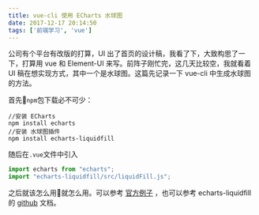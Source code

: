 ```yaml
---
title: vue-cli 使用 ECharts 水球图
date: 2017-12-17 20:14:50
tags: ['前端学习', 'vue']
---
```

公司有个平台有改版的打算，UI 出了首页的设计稿，我看了下，大致构思了一下，打算用 vue 和 Element-UI 来写。前阵子刚忙完，这几天比较空，我就看着 UI 稿在想实现方式，其中一个是水球图。这篇先记录一下 vue-cli 中生成水球图的方法。
<!--more-->
首先`npm`包下载必不可少：
```
//安装 ECharts
npm install echarts
//安装 水球图插件
npm install echarts-liquidfill
```
随后在`.vue`文件中引入
```javascript
import echarts from "echarts";
import "echarts-liquidfill/src/liquidFill.js";
```
之后就该怎么用就怎么用。可以参考 [官方例子](http://gallery.echartsjs.com/editor.html?c=liquidfill-basic) ，也可以参考 echarts-liquidfill 的 [github](https://github.com/ecomfe/echarts-liquidfill) 文档。